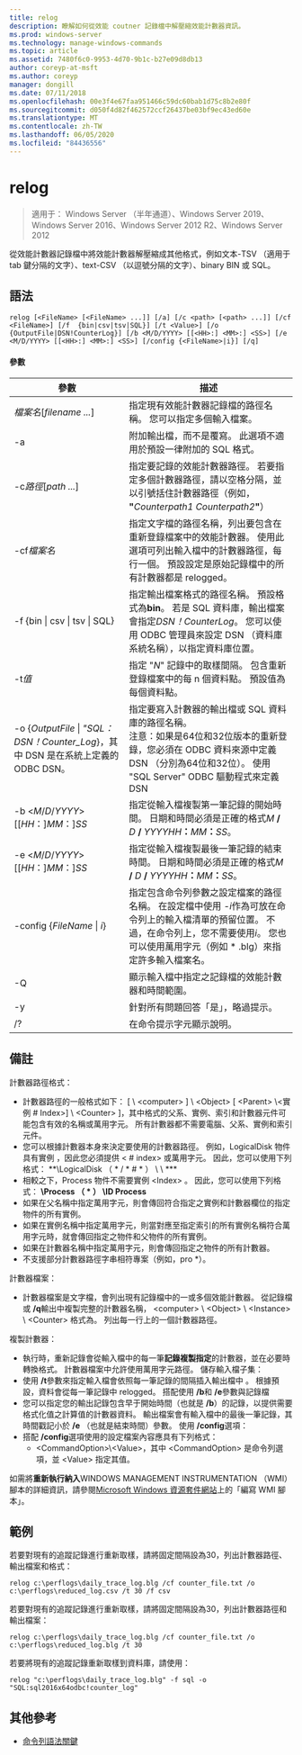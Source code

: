 ```yaml
---
title: relog
description: 瞭解如何從效能 coutner 記錄檔中解壓縮效能計數器資訊。
ms.prod: windows-server
ms.technology: manage-windows-commands
ms.topic: article
ms.assetid: 7480f6c0-9953-4d70-9b1c-b27e09d8db13
author: coreyp-at-msft
ms.author: coreyp
manager: dongill
ms.date: 07/11/2018
ms.openlocfilehash: 00e3f4e67faa951466c59dc60bab1d75c8b2e80f
ms.sourcegitcommit: d050f4d82f462572ccf26437be03bf9ec43ed60e
ms.translationtype: MT
ms.contentlocale: zh-TW
ms.lasthandoff: 06/05/2020
ms.locfileid: "84436556"
---
```

# <a name="relog"></a>relog

> 適用于： Windows Server （半年通道）、Windows Server 2019、Windows Server 2016、Windows Server 2012 R2、Windows Server 2012

從效能計數器記錄檔中將效能計數器解壓縮成其他格式，例如文本-TSV （適用于 tab 鍵分隔的文字）、text-CSV （以逗號分隔的文字）、binary BIN 或 SQL。

## <a name="syntax"></a>語法
```
relog [<FileName> [<FileName> ...]] [/a] [/c <path> [<path> ...]] [/cf <FileName>] [/f  {bin|csv|tsv|SQL}] [/t <Value>] [/o {OutputFile|DSN!CounterLog}] [/b <M/D/YYYY> [[<HH>:] <MM>:] <SS>] [/e <M/D/YYYY> [[<HH>:] <MM>:] <SS>] [/config {<FileName>|i}] [/q]
```

#### <a name="parameters"></a>參數

|                                         參數                                          |                                                                                                                                                                  描述                                                                                                                                                                   |
|--------------------------------------------------------------------------------------------|------------------------------------------------------------------------------------------------------------------------------------------------------------------------------------------------------------------------------------------------------------------------------------------------------------------------------------------------|
|                                *檔案名*[*filename ...*]                                 |                                                                                                                      指定現有效能計數器記錄檔的路徑名稱。 您可以指定多個輸入檔案。                                                                                                                      |
|                                             -a                                             |                                                                                                          附加輸出檔，而不是覆寫。 此選項不適用於預設一律附加的 SQL 格式。                                                                                                           |
|                                   -c*路徑*[*path ...*]                                   |                                                       指定要記錄的效能計數器路徑。 若要指定多個計數器路徑，請以空格分隔，並以引號括住計數器路徑（例如， **"**<em>Counterpath1</em> <em>Counterpath2</em>**"**）                                                       |
|                                       -cf*檔案名*                                       |                                            指定文字檔的路徑名稱，列出要包含在重新登錄檔案中的效能計數器。 使用此選項可列出輸入檔中的計數器路徑，每行一個。 預設設定是原始記錄檔中的所有計數器都是 relogged。                                            |
|                                  -f {bin \| csv \| tsv \| SQL}                                  |                                       指定輸出檔案格式的路徑名稱。 預設格式為**bin**。 若是 SQL 資料庫，輸出檔案會指定*DSN！CounterLog*。 您可以使用 ODBC 管理員來設定 DSN （資料庫系統名稱），以指定資料庫位置。                                        |
|                                         -t*值*                                         |                                                                                                           指定 "*N*" 記錄中的取樣間隔。 包含重新登錄檔案中的每 n 個資料點。 預設值為每個資料點。                                                                                                           |
| -o {*OutputFile* \| *"SQL： DSN！Counter_Log*}，其中 DSN 是在系統上定義的 ODBC DSN。 |                                                   指定要寫入計數器的輸出檔或 SQL 資料庫的路徑名稱。 <br>注意：如果是64位和32位版本的重新登錄，您必須在 ODBC 資料來源中定義 DSN （分別為64位和32位）。 使用 "SQL Server" ODBC 驅動程式來定義 DSN                                                   |
|                          -b \<*M*/*D*/*YYYY*> [[*HH*：]*MM*：]*SS*                           |                                                                          指定從輸入檔複製第一筆記錄的開始時間。 日期和時間必須是正確的格式<em>M</em> **/** <em>D</em> **/** <em>YYYYHH</em>**：**<em>MM</em>**：**<em>SS</em>。                                                                          |
|                          -e \<*M*/*D*/*YYYY*> [[*HH*：]*MM*：]*SS*                           |                                                                           指定從輸入檔複製最後一筆記錄的結束時間。 日期和時間必須是正確的格式<em>M</em> **/** <em>D</em> **/** <em>YYYYHH</em>**：**<em>MM</em>**：**<em>SS</em>。                                                                            |
|                                -config {*FileName* \| *i*}                                 | 指定包含命令列參數之設定檔案的路徑名稱。 在設定檔中使用 *-i*作為可放在命令列上的輸入檔清單的預留位置。 不過，在命令列上，您不需要使用*i*。 您也可以使用萬用字元（例如 \* .blg）來指定許多輸入檔案名。 |
|                                             -Q                                             |                                                                                                                          顯示輸入檔中指定之記錄檔的效能計數器和時間範圍。                                                                                                                           |
|                                             -y                                             |                                                                                                                                            針對所有問題回答「是」，略過提示。                                                                                                                                             |
|                                             /?                                             |                                                                                                                                                      在命令提示字元顯示說明。                                                                                                                                                      |

## <a name="remarks"></a>備註
計數器路徑格式：
- 計數器路徑的一般格式如下： [ \\ \<computer> ] \\ \<Object> [ \<Parent> \\<實例 # Index>] \\ \<Counter> ]，其中格式的父系、實例、索引和計數器元件可能包含有效的名稱或萬用字元。 所有計數器都不需要電腦、父系、實例和索引元件。
- 您可以根據計數器本身來決定要使用的計數器路徑。 例如，LogicalDisk 物件具有實例 <Index> ，因此您必須提供 < # index> 或萬用字元。 因此，您可以使用下列格式： **\LogicalDisk （ \* / \* # \* ） \\ \\ ***
- 相較之下，Process 物件不需要實例 \<Index> 。 因此，您可以使用下列格式： **\Process （ \* ） \ID Process**
- 如果在父名稱中指定萬用字元，則會傳回符合指定之實例和計數器欄位的指定物件的所有實例。
- 如果在實例名稱中指定萬用字元，則當對應至指定索引的所有實例名稱符合萬用字元時，就會傳回指定之物件和父物件的所有實例。
- 如果在計數器名稱中指定萬用字元，則會傳回指定之物件的所有計數器。
- 不支援部分計數器路徑字串相符專案（例如，pro *）。

計數器檔案：
-   計數器檔案是文字檔，會列出現有記錄檔中的一或多個效能計數器。 從記錄檔或 **/q**輸出中複製完整的計數器名稱， \<computer> \\ \<Object> \\ \<Instance> \\ \<Counter> 格式為。 列出每一行上的一個計數器路徑。

複製計數器：
-   執行時，重新記錄會從輸入檔中的每一筆**記錄複製指定**的計數器，並在必要時轉換格式。 計數器檔案中允許使用萬用字元路徑。
儲存輸入檔子集：
-   使用 **/t**參數來指定輸入檔會依照每一筆記錄的間隔插入輸出檔中 <n> 。 根據預設，資料會從每一筆記錄中 relogged。
搭配使用 **/b**和 **/e**參數與記錄檔
-   您可以指定您的輸出記錄包含早于開始時間（也就是 **/b**）的記錄，以提供需要格式化值之計算值的計數器資料。 輸出檔案會有輸入檔中的最後一筆記錄，其時間戳記小於 **/e** （也就是結束時間）參數。
使用 **/config**選項：
-   搭配 **/config**選項使用的設定檔案內容應具有下列格式：
    -   \<CommandOption>\\\<Value>，其中 \<CommandOption> 是命令列選項，並 \<Value> 指定其值。

如需將**重新執行納入**WINDOWS MANAGEMENT INSTRUMENTATION （WMI）腳本的詳細資訊，請參閱[Microsoft Windows 資源套件網站](https://go.microsoft.com/fwlink/?LinkId=4665)上的「編寫 WMI 腳本」。

## <a name="examples"></a>範例
若要對現有的追蹤記錄進行重新取樣，請將固定間隔設為30，列出計數器路徑、輸出檔案和格式：
```
relog c:\perflogs\daily_trace_log.blg /cf counter_file.txt /o c:\perflogs\reduced_log.csv /t 30 /f csv
```
若要對現有的追蹤記錄進行重新取樣，請將固定間隔設為30，列出計數器路徑和輸出檔案：
```
relog c:\perflogs\daily_trace_log.blg /cf counter_file.txt /o c:\perflogs\reduced_log.blg /t 30
```
若要將現有的追蹤記錄重新取樣到資料庫，請使用：
```
relog "c:\perflogs\daily_trace_log.blg" -f sql -o "SQL:sql2016x64odbc!counter_log"
```

## <a name="additional-references"></a>其他參考
- [命令列語法關鍵](command-line-syntax-key.md)
